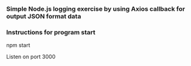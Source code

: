 ### Simple Node.js logging exercise by using Axios callback for output JSON format data

### Instructions for program start

npm start

Listen on port 3000

